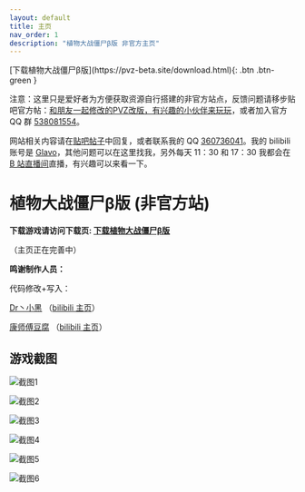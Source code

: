 ```yaml
---
layout: default
title: 主页
nav_order: 1
description: "植物大战僵尸β版 非官方主页"
---
```


<span class="fs-8">
[下载植物大战僵尸β版](https://pvz-beta.site/download.html){: .btn .btn-green }
</span>

注意：这里只是爱好者为方便获取资源自行搭建的非官方站点，反馈问题请移步贴吧官方帖：[和朋友一起修改的PVZ改版，有兴趣的小伙伴来玩玩](https://tieba.baidu.com/p/6213298134)，或者加入官方 QQ 群 [538081554](https://jq.qq.com/?_wv=1027&k=5aAFsMt)。

网站相关内容请在[贴吧帖子](https://tieba.baidu.com/p/6473144188)中回复，或者联系我的 QQ [360736041](http://wpa.qq.com/msgrd?v=3&uin=360736041&site=qq&menu=yes)。我的 bilibili 账号是 [Glavo](https://space.bilibili.com/20314891)，其他问题可以在这里找我，另外每天 11：30 和 17：30 我都会在[B 站直播间](https://live.bilibili.com/331537)直播，有兴趣可以来看一下。

# 植物大战僵尸β版 (非官方站)

**下载游戏请访问下载页: [下载植物大战僵尸β版](/download.html)**

（主页正在完善中）

**鸣谢制作人员：**

代码修改+写入：

[Dr丶小黑](http://tieba.baidu.com/home/main?un=%E7%89%9B%E4%BA%8C%E9%BE%99%E7%96%BC) （[bilibili 主页](https://space.bilibili.com/12952765)）

[康师傅豆腐](http://tieba.baidu.com/home/main?un=%E5%BA%B7%E5%B8%88%E5%82%85%E8%B1%86%E8%85%90) （[bilibili 主页](https://space.bilibili.com/98965051)）


## 游戏截图

![截图1](https://s2.ax1x.com/2020/02/04/1BSX9g.png)

![截图2](https://s2.ax1x.com/2020/02/04/1BSxjs.jpg)

![截图3](https://s2.ax1x.com/2020/02/04/1BpSun.jpg)

![截图4](https://s2.ax1x.com/2020/02/04/1Bp9H0.gif)

![截图5](https://s2.ax1x.com/2020/02/04/1BppBq.png)

![截图6](https://s2.ax1x.com/2020/02/04/1BpPEV.png)